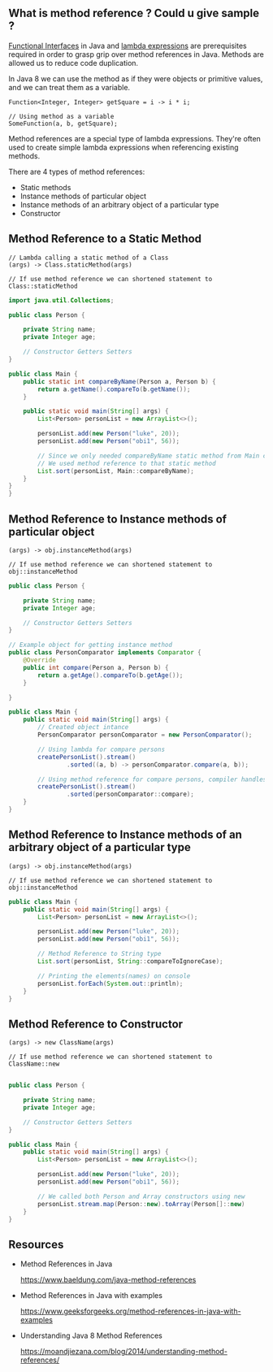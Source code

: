 ## What is method reference ? Could u give sample ?

[Functional Interfaces](https://github.com/Erk-Vural/turkcell-java-articles/tree/main/functional-interfaces) in Java
and [lambda expressions](https://github.com/Erk-Vural/turkcell-java-articles/tree/main/lambda-expressions) are
prerequisites required in order to grasp grip over method references in Java. Methods are allowed us to reduce code
duplication.

In Java 8 we can use the method as if they were objects or primitive values, and we can treat them as a variable.

```
Function<Integer, Integer> getSquare = i -> i * i; 

// Using method as a variable
SomeFunction(a, b, getSquare); 
```

Method references are a special type of lambda expressions. They're often used to create simple lambda expressions when
referencing existing methods.

There are 4 types of method references:

- Static methods
- Instance methods of particular object
- Instance methods of an arbitrary object of a particular type
- Constructor

## Method Reference to a Static Method

```
// Lambda calling a static method of a Class
(args) -> Class.staticMethod(args)

// If use method reference we can shortened statement to
Class::staticMethod
```

```java
import java.util.Collections;

public class Person {

    private String name;
    private Integer age;

    // Constructor Getters Setters
}

public class Main {
    public static int compareByName(Person a, Person b) {
        return a.getName().compareTo(b.getName());
    }

    public static void main(String[] args) {
        List<Person> personList = new ArrayList<>();

        personList.add(new Person("luke", 20));
        personList.add(new Person("obi1", 56));

        // Since we only needed compareByName static method from Main class
        // We used method reference to that static method
        List.sort(personList, Main::compareByName);
    }
}
}
```

## Method Reference to Instance methods of particular object

```
(args) -> obj.instanceMethod(args) 

// If use method reference we can shortened statement to
obj::instanceMethod 
```

```java
public class Person {

    private String name;
    private Integer age;

    // Constructor Getters Setters
}

// Example object for getting instance method
public class PersonComparator implements Comparator {
    @Override
    public int compare(Person a, Person b) {
        return a.getAge().compareTo(b.getAge());
    }

}

public class Main {
    public static void main(String[] args) {
        // Created object intance
        PersonComparator personComparator = new PersonComparator();

        // Using lambda for compare persons
        createPersonList().stream()
                .sorted((a, b) -> personComparator.compare(a, b));

        // Using method reference for compare persons, compiler handles parameter passing for us
        createPersonList().stream()
                .sorted(personComparator::compare);
    }
}
```

## Method Reference to Instance methods of an arbitrary object of a particular type

```
(args) -> obj.instanceMethod(args) 

// If use method reference we can shortened statement to
obj::instanceMethod 
```

```java
public class Main {
    public static void main(String[] args) {
        List<Person> personList = new ArrayList<>();

        personList.add(new Person("luke", 20));
        personList.add(new Person("obi1", 56));

        // Method Reference to String type
        List.sort(personList, String::compareToIgnoreCase);

        // Printing the elements(names) on console
        personList.forEach(System.out::println);
    }
}
```

## Method Reference to Constructor

```
(args) -> new ClassName(args) 

// If use method reference we can shortened statement to
ClassName::new
```

```java

public class Person {

    private String name;
    private Integer age;

    // Constructor Getters Setters
}

public class Main {
    public static void main(String[] args) {
        List<Person> personList = new ArrayList<>();

        personList.add(new Person("luke", 20));
        personList.add(new Person("obi1", 56));

        // We called both Person and Array constructors using new
        personList.stream.map(Person::new).toArray(Person[]::new)
    }
}
```

## Resources

- Method References in Java

  https://www.baeldung.com/java-method-references


- Method References in Java with examples

  https://www.geeksforgeeks.org/method-references-in-java-with-examples


- Understanding Java 8 Method References

  https://moandjiezana.com/blog/2014/understanding-method-references/
